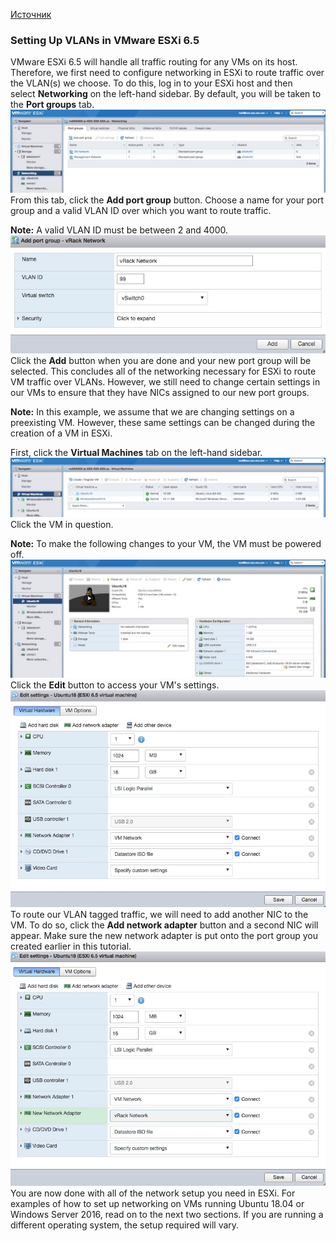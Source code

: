 [Источник](https://support.us.ovhcloud.com/hc/en-us/articles/360002411530-How-to-Deploy-VLANs-with-VMware-ESXi-6-5)
### **Setting Up VLANs in VMware ESXi 6.5**

VMware ESXi 6.5 will handle all traffic routing for any VMs on its host. Therefore, we first need to configure networking in ESXi to route traffic over the VLAN(s) we choose. To do this, log in to your ESXi host and then select **Networking** on the left-hand sidebar. By default, you will be taken to the **Port groups** tab.
![](files/1.jpg)
From this tab, click the **Add port group** button. Choose a name for your port group and a valid VLAN ID over which you want to route traffic.

**Note:** A valid VLAN ID must be between 2 and 4000.
![](files/2.jpg)
Click the **Add** button when you are done and your new port group will be selected. This concludes all of the networking necessary for ESXi to route VM traffic over VLANs. However, we still need to change certain settings in our VMs to ensure that they have NICs assigned to our new port groups.

**Note:** In this example, we assume that we are changing settings on a preexisting VM. However, these same settings can be changed during the creation of a VM in ESXi.

First, click the **Virtual Machines** tab on the left-hand sidebar.
![](files/3.jpg)
Click the VM in question.

**Note:** To make the following changes to your VM, the VM must be powered off.
![](files/4.jpg)
Click the **Edit** button to access your VM's settings.
![](files/5.jpg)
To route our VLAN tagged traffic, we will need to add another NIC to the VM. To do so, click the **Add network adapter** button and a second NIC will appear. Make sure the new network adapter is put onto the port group you created earlier in this tutorial.
![](files/6.jpg)
You are now done with all of the network setup you need in ESXi. For examples of how to set up networking on VMs running Ubuntu 18.04 or Windows Server 2016, read on to the next two sections. If you are running a different operating system, the setup required will vary.